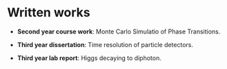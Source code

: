# Written works

- **Second year course work**:
Monte Carlo Simulatio of Phase Transitions.

- **Third year dissertation**:
Time resolution of particle detectors.

- **Third year lab report**:
Higgs decaying to diphoton.

